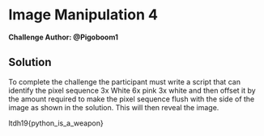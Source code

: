 # Image Manipulation 4

__Challenge Author: @Pigoboom1__

## Solution
To complete the challenge the participant must write a script that can identify the pixel sequence 3x White 6x pink 3x white and then offset it by the amount required to make the pixel sequence flush with the side of the image as shown in the solution. This will then reveal the image.

ltdh19{python_is_a_weapon}
